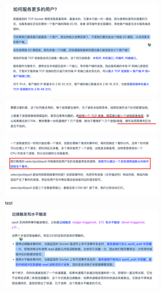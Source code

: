 





![image-20250131222840293](./20250131-network.assets/image-20250131222840293.png)



![image-20250131222836396](./20250131-network.assets/image-20250131222836396.png)





![image-20250131222825794](./20250131-network.assets/image-20250131222825794.png)







test

![image-20250131223025658](./20250131-network.assets/image-20250131223025658.png)